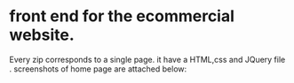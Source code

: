 # front end for the ecommercial website.
Every zip corresponds to a single page. it have a HTML,css and JQuery file .
screenshots of home page are attached below:

